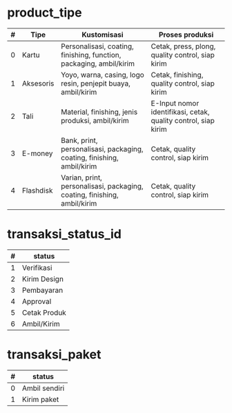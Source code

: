 # product_tipe
| # | Tipe | Kustomisasi | Proses produksi |
| - | ---- | ----------- | --------------- |
| 0 | Kartu | Personalisasi, coating, finishing, function, packaging, ambil/kirim | Cetak, press, plong, quality control, siap kirim |
| 1 | Aksesoris | Yoyo, warna, casing, logo resin, penjepit buaya, ambil/kirim | Cetak, finishing, quality control, siap kirim |
| 2 | Tali | Material, finishing, jenis produksi, ambil/kirim | E-Input nomor identifikasi, cetak, quality control, siap kirim |
| 3 | E-money | Bank, print, personalisasi, packaging, coating, finishing, ambil/kirim | Cetak, quality control, siap kirim |
| 4 | Flashdisk | Varian, print, personalisasi, packaging, coating, finishing, ambil/kirim | Cetak, quality control, siap kirim |

# transaksi_status_id

| # | status |
| - | ------ |
| 1 | Verifikasi |
| 2 | Kirim Design |
| 3 | Pembayaran |
| 4 | Approval |
| 5 | Cetak Produk |
| 6 | Ambil/Kirim |

# transaksi_paket
| # | status |
| - | ------ |
| 0 | Ambil sendiri |
| 1 | Kirim paket |
